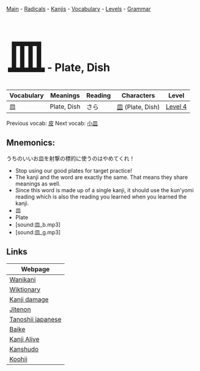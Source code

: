 <style> bigfont {font-size: 100px}</style>
[Main](../README.md) -
[Radicals](../radicals.md) -
[Kanjis](../kanjis.md) -
[Vocabulary](../vocabulary.md) -
[Levels](../levels.md) -
[Grammar](../grammar.md)
# <bigfont> 皿</bigfont> - Plate, Dish 

| Vocabulary | Meanings | Reading | Characters | Level |
| --- | --- | --- | --- | --- |
| 皿 | Plate, Dish | さら |  [皿](../kanjis/皿.md) (Plate, Dish) | [Level 4](../levels/wk_level4.md) |

Previous vocab: [皮](皮.md) Next vocab: [小皿](小皿.md) 

## Mnemonics:
うちのいいお皿を射撃の標的に使うのはやめてくれ！
* Stop using our good plates for target practice!
* The kanji and the word are exactly the same. That means they share meanings as well.
* Since this word is made up of a single kanji, it should use the kun'yomi reading which is also the reading you learned when you learned the kanji.
* 皿
* Plate
* [sound:皿_b.mp3]
* [sound:皿_g.mp3]


## Links 

| Webpage |
| --- |
| [Wanikani          ](https://www.wanikani.com/kanji/皿) |
| [Wiktionary        ](https://en.wiktionary.org/wiki/皿) |
| [Kanji damage      ](http://www.kanjidamage.com/kanji/search?utf8=✓&q=皿) |
| [Jitenon           ](https://jitenon.com/kanji/皿) |
| [Tanoshii japanese ](https://www.tanoshiijapanese.com/dictionary/kanji.cfm?k=皿) |
| [Baike             ](https://baike.baidu.com/item/皿) |
| [Kanji Alive       ](https://app.kanjialive.com/皿) |
| [Kanshudo          ](https://www.kanshudo.com/searchmn?q=皿) |
| [Koohii            ](https://kanji.koohii.com/study/kanji/皿) |
